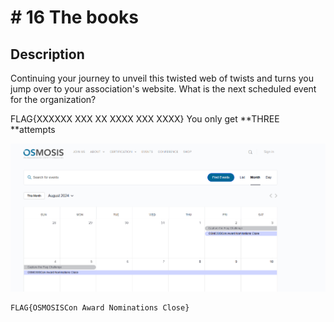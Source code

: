 # # 16 The books

## Description

Continuing your journey to unveil this twisted web of twists and turns you jump over to your association's website. What is the next scheduled event for the organization?

FLAG{XXXXXX XXX XX XXXX XXX XXXX} You only get **THREE **attempts



![](/images/event.png)

```
FLAG{OSMOSISCon Award Nominations Close}
```
